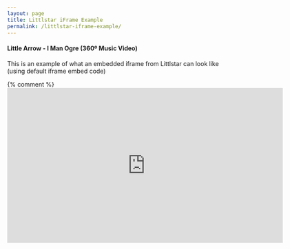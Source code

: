 ```yaml
---
layout: page
title: Littlstar iFrame Example
permalink: /littlstar-iframe-example/
---
```


#### Little Arrow - I Man Ogre (360º Music Video)

This is an example of what an embedded iframe from Littlstar can look like (using default iframe embed code)

{% comment %}<iframe src='http://localhost:5000/api/v1/videos/5d83627d/iframe' width='640px' height='360px' frameborder='0' allowfullscreen><iframe>{% endcomment %}
<iframe src='http://littlstar-b.com/api/v1/videos/7f134127/iframe' width='640px' height='360px' frameborder='0' allowfullscreen></iframe>
